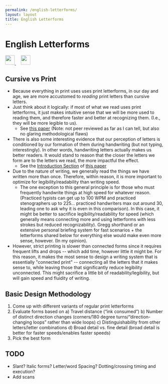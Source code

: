 ```yaml
---
permalink: /english-letterforms/
layout: layout
title: English Letterforms
---
```


<div class="center">

   <h1>English Letterforms</h1>
   
   <a href="https://github.com/StevenTammen/steventammen.github.io/edit/master/pages/english-letterforms.md" target="_blank">
     <img src="https://steventammen.github.io/assets/images/GitHub.png" height="30" width="30">
   </a> &nbsp; &nbsp;
   
   <a href="http://prose.io/#StevenTammen/steventammen.github.io/edit/master/pages/english-letterforms.md" target="_blank">
     <img src="https://steventammen.github.io/assets/images/Prose.png" height="30" width="30">
   </a>
   
</div>

## Cursive vs Print

- Because everything in print uses uses print letterforms, in our day and age, we are more accustomed to *reading* print letters than cursive letters. 
- Just think about it logically: if most of what we read uses print letterforms, it just makes intuitive sense that we will be more used to reading them, and therefore faster and better at recognizing them. (I.e., they will be more legible to us).
   - See [this paper](http://lianza.org/files/cursivevsprint.pdf) (Note: not peer reviewed as far as I can tell, but also no glaring methodological flaws)
- There is also some interesting evidence that our perception of letters is conditioned by our formation of them during handwriting (but not typing, interestingly). In other words, handwriting letters actually makes us better readers. It would stand to reason that the closer the letters we form are to the letters we read, the more impactful the effect.
   - See the [Introduction Section](https://www.ncbi.nlm.nih.gov/pmc/articles/PMC3780305/#s1title) of [this paper](https://www.ncbi.nlm.nih.gov/pmc/articles/PMC3780305/)
- Due to the nature of writing, we generally read the things we have written more than once. Therefore, within reason, it is more important to optimize for legibility/readability than writing speed.
   - The one exception to this general principle is for those who must frequently handwrite things at high speed for whatever reason. (Practiced typists can get up to 100 WPM and practiced stenographers up to 225... practiced handwriters max out around 30, leading one to ask why it is even in this comparison). In this case, it might be better to sacrifice legibility/readability for speed (which generally means connecting more and using letterforms with less strokes but reduced recognizability). Gregg shorthand or an extensive personal briefing system for fast scenarios + the letterforms shared below for everything else would make even more sense, however. (In my opinion).
- However, strict printing is slower than connected forms since it requires frequent lifts and drops -- which add time, however little it might be. For this reason, it makes the most sense to design a writing system that is essentially "connected print" -- connecting all the letters that it makes sense to, while leaving those that significantly reduce legibility unconnected. This might sacrifice a little bit of readability/legibility, but will gain speed and fluidity of writing.



## Basic Design Methodology

1. Come up with different variants of regular print letterforms
2. Evaluate forms based on
  a) Travel distance (“ink consumed”)
  b) Number of distinct direction changes (corners/180 degree turns/“direction-changing loops” rather than wide loops)
  c) Distinguishability from other letters/letter combinations
  d) Broad detail vs. fine detail (broad detail is better for faster speeds/enables faster speeds)
3. Pick the best form


## TODO

- Slant? Italic forms? Letter/word Spacing? Dotting/crossing timing and execution?
- Add scans
